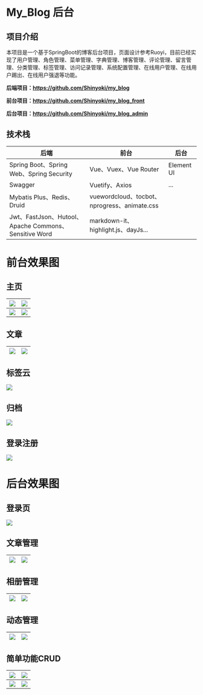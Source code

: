 # My_Blog 后台

## 项目介绍
本项目是一个基于SpringBoot的博客后台项目，页面设计参考Ruoyi，目前已经实现了用户管理、角色管理、菜单管理、字典管理、博客管理、评论管理、留言管理、分类管理、标签管理、访问记录管理、系统配置管理、在线用户管理、在线用户踢出、在线用户强退等功能。

**后端项目：https://github.com/Shinyoki/my_blog**

**前台项目：https://github.com/Shinyoki/my_blog_front**

**后台项目：https://github.com/Shinyoki/my_blog_admin**

## 技术栈

| 后端                                                  | 前台                                         | 后台       |
| ----------------------------------------------------- | -------------------------------------------- | ---------- |
| Spring Boot、Spring Web、Spring Security              | Vue、Vuex、Vue Router                        | Element UI |
| Swagger                                               | Vuetify、Axios                               | ...        |
| Mybatis Plus、Redis、Druid                            | vuewordcloud、tocbot、nprogress、animate.css |            |
| Jwt、FastJson、Hutool、Apache Commons、Sensitive Word | markdown-it、highlight.js、dayJs...          |            |

# 前台效果图

## 主页

| ![](https://gcore.jsdelivr.net/gh/Shinyoki/images_repository/blog_images/20230216120037.png) | ![](https://gcore.jsdelivr.net/gh/Shinyoki/images_repository/blog_images/20230216120354.png) |
| ------------------------------------------------------------ | ------------------------------------------------------------ |
| ![](https://gcore.jsdelivr.net/gh/Shinyoki/images_repository/blog_images/20230216120319.png) | ![](https://gcore.jsdelivr.net/gh/Shinyoki/images_repository/blog_images/20230216121332.png) |

## 文章

| ![](https://gcore.jsdelivr.net/gh/Shinyoki/images_repository/blog_images/20230216120435.png) | ![](https://gcore.jsdelivr.net/gh/Shinyoki/images_repository/blog_images/20230216120500.png) |
| ------------------------------------------------------------ | ------------------------------------------------------------ |



##  标签云

![](https://gcore.jsdelivr.net/gh/Shinyoki/images_repository/blog_images/20230216120615.png)

## 归档

![](https://gcore.jsdelivr.net/gh/Shinyoki/images_repository/blog_images/20230216120642.png)

## 登录注册

![](https://gcore.jsdelivr.net/gh/Shinyoki/images_repository/blog_images/20230216120722.png)

# 后台效果图

## 登录页

![](https://gcore.jsdelivr.net/gh/Shinyoki/images_repository/blog_images/20230216120834.png)

## 文章管理

| ![](https://gcore.jsdelivr.net/gh/Shinyoki/images_repository/blog_images/20230216121505.png) | ![](https://gcore.jsdelivr.net/gh/Shinyoki/images_repository/blog_images/20230216121108.png) |
| ------------------------------------------------------------ | ------------------------------------------------------------ |

## 相册管理

| ![](https://gcore.jsdelivr.net/gh/Shinyoki/images_repository/blog_images/20230216122019.png) | ![](https://gcore.jsdelivr.net/gh/Shinyoki/images_repository/blog_images/20230216122044.png) |
| ------------------------------------------------------------ | ------------------------------------------------------------ |



## 动态管理

| ![](https://gcore.jsdelivr.net/gh/Shinyoki/images_repository/blog_images/20230216121735.png) | ![](https://gcore.jsdelivr.net/gh/Shinyoki/images_repository/blog_images/20230216121846.png) |
| ------------------------------------------------------------ | ------------------------------------------------------------ |



## 简单功能CRUD

| ![](https://gcore.jsdelivr.net/gh/Shinyoki/images_repository/blog_images/20230216121432.png) | ![](https://gcore.jsdelivr.net/gh/Shinyoki/images_repository/blog_images/20230216121220.png) |
| ------------------------------------------------------------ | ------------------------------------------------------------ |
| ![](https://gcore.jsdelivr.net/gh/Shinyoki/images_repository/blog_images/20230216121927.png) | ![](https://gcore.jsdelivr.net/gh/Shinyoki/images_repository/blog_images/20230216121948.png) |


